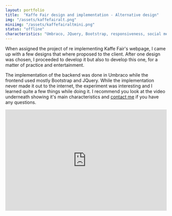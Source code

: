 ```yaml
---
layout: portfolio
title:  "Kaffe Fair design and implementation - Alternative design"
img: "/assets/kaffefairalt.png"
miniimg: "/assets/kaffefairaltmini.png"
status: "offline"
characteristics: "Umbraco, JQuery, Bootstrap, responsiveness, social media, backend, frontend, .NET."
---
```


When assigned the project of re implementing Kaffe Fair's webpage, I came up with a few designs that where proposed to the client. After one design was chosen, I proceeded to develop it but also to develop this one, for a matter of practice and entertainment.

The implementation of the backend was done in Umbraco while the frontend used mostly Bootstrap and JQuery. While the implementation never made it out to the internet, the experiment was interesting and I learned quite a few things while doing it. I recommend you look at the video underneath showing it's main characteristics and [contact me](mailto:emilio@lundgaardlopez.com) if you have any questions.

<iframe width="100%" height="315" src="https://www.youtube.com/embed/7244VekBnhM" frameborder="0" allowfullscreen></iframe>
